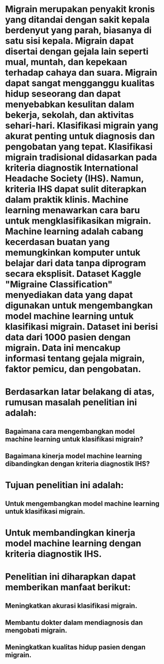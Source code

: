 #   Migrain merupakan penyakit kronis yang ditandai dengan sakit kepala berdenyut yang parah, biasanya di satu sisi kepala. Migrain dapat disertai dengan gejala lain seperti mual, muntah, dan kepekaan terhadap cahaya dan suara. Migrain dapat sangat mengganggu kualitas hidup seseorang dan dapat menyebabkan kesulitan dalam bekerja, sekolah, dan aktivitas sehari-hari. Klasifikasi migrain yang akurat penting untuk diagnosis dan pengobatan yang tepat. Klasifikasi migrain tradisional didasarkan pada kriteria diagnostik International Headache Society (IHS). Namun, kriteria IHS dapat sulit diterapkan dalam praktik klinis. Machine learning menawarkan cara baru untuk mengklasifikasikan migrain. Machine learning adalah cabang kecerdasan buatan yang memungkinkan komputer untuk belajar dari data tanpa diprogram secara eksplisit. Dataset Kaggle "Migraine Classification" menyediakan data yang dapat digunakan untuk mengembangkan model machine learning untuk klasifikasi migrain. Dataset ini berisi data dari 1000 pasien dengan migrain. Data ini mencakup informasi tentang gejala migrain, faktor pemicu, dan pengobatan.
#   Berdasarkan latar belakang di atas, rumusan masalah penelitian ini adalah:
##	Bagaimana cara mengembangkan model machine learning untuk klasifikasi migrain?
##	Bagaimana kinerja model machine learning dibandingkan dengan kriteria diagnostik IHS?
#   Tujuan penelitian ini adalah:
##	Untuk mengembangkan model machine learning untuk klasifikasi migrain.
#	Untuk membandingkan kinerja model machine learning dengan kriteria diagnostik IHS.
#   Penelitian ini diharapkan dapat memberikan manfaat berikut:
##	Meningkatkan akurasi klasifikasi migrain.
##	Membantu dokter dalam mendiagnosis dan mengobati migrain.
##	Meningkatkan kualitas hidup pasien dengan migrain.
